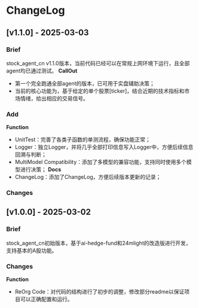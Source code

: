 # ChangeLog

## [v1.1.0] - 2025-03-03
### Brief
stock_agent_cn v1.1.0版本，当前代码已经可以在常规上网环境下运行，且全部agent均已通过测试。
**CallOut**
- 第一个完全跑通全部agent的版本，已可用于实盘辅助决策；
- 当前的核心功能为，基于给定的单个股票\[ticker\]，结合近期的技术指标和市场情绪，给出相应的交易信号。

### Add
**Function**
- UnitTest：完善了各类子函数的单测流程，确保功能正常；
- Logger：独立Logger，并将几乎全部打印信息写入Logger中，方便后续信息回溯与判断；
- MultiModel Compatibility：添加了多模型的兼容功能，支持同时使用多个模型进行决策；
**Docs**
- ChangeLog：添加了ChangeLog，方便后续版本更新的记录；

### Changes

## [v1.0.0] - 2025-03-02
### Brief
stock_agent_cn初始版本，基于ai-hedge-fund和24mlight的改造版进行开发，支持基本的A股功能。

### Changes
**Function**
- ReOrg Code：对代码的结构进行了初步的调整，修改部分readme以保证项目可以正确配置和运行。